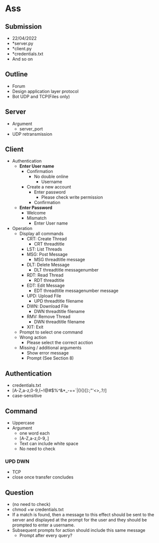 # Ass

## Submission

+ 22/04/2022
+ *server.py
+ *client.py
+ *credentials.txt
+ And so on

## Outline

+ Forum
+ Design application layer protocol
+ Bot UDP and TCP(Files only) 

## Server

+ Argument
  + server_port
+ UDP retransmission

## Client

+ Authentication
  + **Enter User name**
    + Confirmation
      + No double online
        + Username
    + Create a new account
      + Enter password
        + Please check write permission
      + Confirmation
  + **Enter Password**
    + Welcome
    + Mismatch
      + Enter User name
+ Operation
  + Display all commands
    + CRT: Create Thread 
      + CRT threadtitle
    + LST: List Threads 
    + MSG: Post Message 
      + MSG threadtitle message
    + DLT: Delete Message
      + DLT threadtitle messagenumber
    + RDT: Read Thread 
      + RDT threadtitle
    + EDT: Edit Message
      + EDT threadtitle messagenumber message
    + UPD: Upload File
      + UPD threadtitle filename
    + DWN: Download File
      + DWN threadtitle filename
    + RMV: Remove Thread
      + DWN threadtitle filename
    + XIT: Exit
  + Prompt to select one command
  + Wrong action
    + Please select the correct acction
  + Missing / additional arguments
    + Show error message
    + Prompt (See Section 8)
    

## Authentication

+ credentials.txt
+ [A-Z,a-z,0-9,(~!@#$%^&*_-+=`|\(){}[]:;"'<>,.?/]
+ case-sensitive

## Command

+ Uppercase
+ Argument
  + one word each
  + [A-Z,a-z,0-9,.]
  + Text can include white space
  + No need to check

### UPD DWN

+ TCP
+ close once transfer concludes

## Question

+ (no need to check)
+ chmod +w credentials.txt
+ If a match is found, then a message to this effect should be sent to the server and 
displayed at the prompt for the user and they should be prompted to enter a username.
+ Subsequent prompts for action should include this same message
  + Prompt after every query?